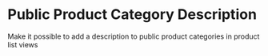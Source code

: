 Public Product Category Description
===================================

Make it possible to add a description to public product categories in product list views